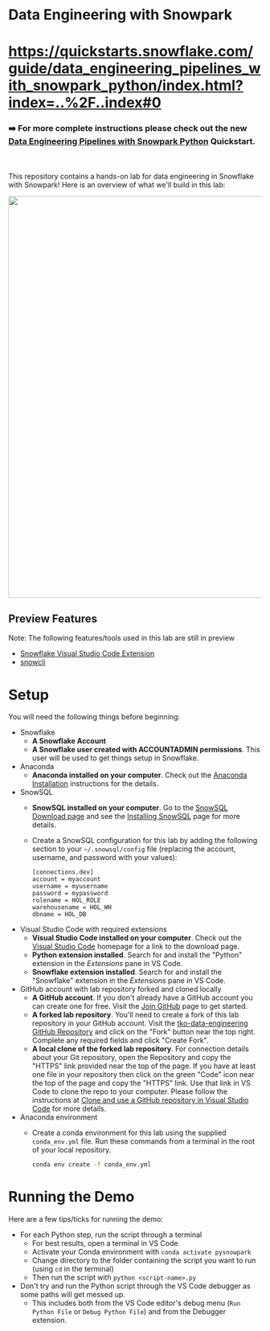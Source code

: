# Data Engineering with Snowpark 
# https://quickstarts.snowflake.com/guide/data_engineering_pipelines_with_snowpark_python/index.html?index=..%2F..index#0

### ➡️ For more complete instructions please check out the new [Data Engineering Pipelines with Snowpark Python](https://quickstarts.snowflake.com/guide/data_engineering_pipelines_with_snowpark_python/index.html?index=..%2F..index#0) Quickstart.

<br /><br />
This repository contains a hands-on lab for data engineering in Snowflake with Snowpark! Here is an overview of what we'll build in this lab:

<img src="images/demo_overview.png" width=800px>

## Preview Features
Note: The following features/tools used in this lab are still in preview
* [Snowflake Visual Studio Code Extension](https://marketplace.visualstudio.com/items?itemName=snowflake.snowflake-vsc)
* [snowcli](https://github.com/Snowflake-Labs/snowcli)


# Setup
You will need the following things before beginning:

* Snowflake
    * **A Snowflake Account**
    * **A Snowflake user created with ACCOUNTADMIN permissions**. This user will be used to get things setup in Snowflake.
* Anaconda
    * **Anaconda installed on your computer**. Check out the [Anaconda Installation](https://docs.anaconda.com/anaconda/install/) instructions for the details.
* SnowSQL
    * **SnowSQL installed on your computer**. Go to the [SnowSQL Download page](https://developers.snowflake.com/snowsql/) and see the [Installing SnowSQL](https://docs.snowflake.com/en/user-guide/snowsql-install-config.html) page for more details.
    * Create a SnowSQL configuration for this lab by adding the following section to your `~/.snowsql/config` file (replacing the account, username, and password with your values):

        ```
        [connections.dev]
        account = myaccount
        username = myusername
        password = mypassword
        rolename = HOL_ROLE
        warehousename = HOL_WH
        dbname = HOL_DB
        ```
* Visual Studio Code with required extensions
    * **Visual Studio Code installed on your computer**. Check out the [Visual Studio Code](https://code.visualstudio.com/) homepage for a link to the download page.
    * **Python extension installed**. Search for and install the "Python" extension in the *Extensions* pane in VS Code.
    * **Snowflake extension installed**. Search for and install the "Snowflake" extension in the *Extensions* pane in VS Code.
* GitHub account with lab repository forked and cloned locally
    * **A GitHub account**. If you don't already have a GitHub account you can create one for free. Visit the [Join GitHub](https://github.com/signup) page to get started.
    * **A forked lab repository**. You'll need to create a fork of this lab repository in your GitHub account. Visit the [tko-data-engineering GitHub Repository](https://github.com/sfc-gh-jhansen/tko-data-engineering) and click on the "Fork" button near the top right. Complete any required fields and click "Create Fork".
    * **A local clone of the forked lab repository**. For connection details about your Git repository, open the Repository and copy the "HTTPS" link provided near the top of the page. If you have at least one file in your repository then click on the green "Code" icon near the top of the page and copy the "HTTPS" link. Use that link in VS Code to clone the repo to your computer. Please follow the instructions at [Clone and use a GitHub repository in Visual Studio Code](https://learn.microsoft.com/en-us/azure/developer/javascript/how-to/with-visual-studio-code/clone-github-repository) for more details.
* Anaconda environment
    * Create a conda environment for this lab using the supplied `conda_env.yml` file. Run these commands from a terminal in the root of your local repository.

        ```bash
        conda env create -f conda_env.yml
        ```

# Running the Demo
Here are a few tips/ticks for running the demo:

* For each Python step, run the script through a terminal
    * For best results, open a terminal in VS Code
    * Activate your Conda environment with `conda activate pysnowpark`
    * Change directory to the folder containing the script you want to run (using `cd` in the terminal)
    * Then run the script with `python <script-name>.py`
* Don't try and run the Python script through the VS Code debugger as some paths will get messed up.
    * This includes both from the VS Code editor's debug menu (`Run Python File` or `Debug Python File`) and from the Debugger extension.
